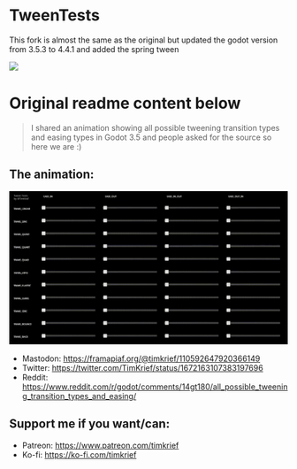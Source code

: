 # TweenTests 

This fork is almost the same as the original but updated the godot version from 3.5.3 to 4.4.1 and added the spring tween

![](tween_tests_slow.gif)

# Original readme content below 
> I shared an animation showing all possible tweening transition types and easing types in Godot 3.5 and people asked for the source so here we are :)

## The animation:

![](tween_tests.gif)

- Mastodon: https://framapiaf.org/@timkrief/110592647920366149
- Twitter: https://twitter.com/TimKrief/status/1672163107383197696
- Reddit: https://www.reddit.com/r/godot/comments/14gt180/all_possible_tweening_transition_types_and_easing/

## Support me if you want/can:
- Patreon: https://www.patreon.com/timkrief
- Ko-fi: https://ko-fi.com/timkrief
